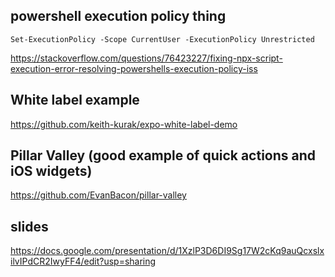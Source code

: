 ## powershell execution policy thing

`Set-ExecutionPolicy -Scope CurrentUser -ExecutionPolicy Unrestricted`

https://stackoverflow.com/questions/76423227/fixing-npx-script-execution-error-resolving-powershells-execution-policy-iss

## White label example

https://github.com/keith-kurak/expo-white-label-demo

## Pillar Valley (good example of quick actions and iOS widgets)

https://github.com/EvanBacon/pillar-valley

## slides

https://docs.google.com/presentation/d/1XzlP3D6DI9Sg17W2cKq9auQcxslxilvIPdCR2IwyFF4/edit?usp=sharing
